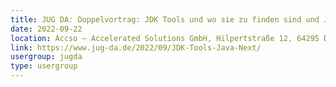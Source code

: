 ```yaml
---
title: JUG DA: Doppelvortrag: JDK Tools und wo sie zu finden sind und Java Next - von Amber zu Loom, von Panama nach Valhalla (Christian Stein, Nicolai Parlog)
date: 2022-09-22
location: Accso – Accelerated Solutions GmbH, Hilpertstraße 12, 64295 Darmstadt, der Eingang ist seitlich am Haus (an der Seite der Hausnummer 12b), die Bushaltestelle heißt Hilperstraße (abends leider kaum noch Verkehr), alternativ etwa 20 min Fußweg vom Hauptbahnhof, Parken und Fahrradständer sind hinterm Haus.
link: https://www.jug-da.de/2022/09/JDK-Tools-Java-Next/
usergroup: jugda
type: usergroup
---
```

